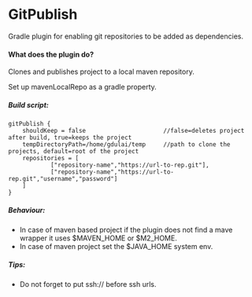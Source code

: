 # GitPublish
Gradle plugin for enabling git repositories to be added as dependencies.

#### What does the plugin do?
Clones and publishes project to a local maven repository.

Set up mavenLocalRepo as a gradle property.

##### Build script:
    gitPublish {
        shouldKeep = false                      //false=deletes project after build, true=keeps the project
        tempDirectoryPath=/home/gdulai/temp     //path to clone the projects, default=root of the project
        repositories = [
                ["repository-name","https://url-to-rep.git"],
                ["repository-name","https://url-to-rep.git","username","password"]
        ]
    }
##### Behaviour:
* In case of maven based project if the plugin does not find a  mave wrapper it uses $MAVEN_HOME or $M2_HOME.
* In case of maven project set the $JAVA_HOME system env.

##### Tips:
* Do not forget to put ssh:// before ssh urls.



